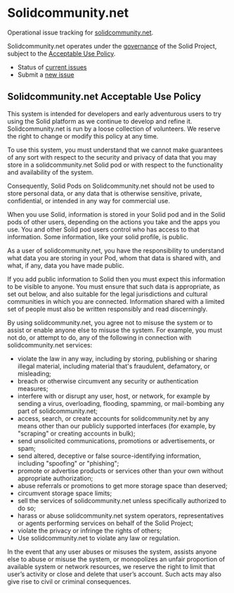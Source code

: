# Solidcommunity.net

Operational issue tracking for [solidcommunity.net](https://solidcommunity.net).

Solidcommunity.net operates under the
[governance](https://github.com/solid/process#solidcommunitynet) of
the Solid Project, subject to the
[Acceptable Use Policy](#Solidcommunitynet-Acceptable-Use-Policy).

* Status of [current issues](https://github.com/solid/solidcommunity.net/issues)
* Submit a [new issue](https://github.com/solid/solidcommunity.net/issues/new)

## Solidcommunity.net Acceptable Use Policy

This system is intended for developers and early adventurous users to try
using the Solid platform as we continue to develop and refine it.
Solidcommunity.net is run by a loose collection of volunteers.
We reserve the right to change or modify this policy at any time.

To use this system, you must understand that we cannot make guarantees of any
sort with respect to the security and privacy of data that you may store in
a solidcommunity.net Solid pod or with respect to the functionality and
availability of the system.

Consequently, Solid Pods on Solidcommunity.net should not be used to store
personal data, or any data that is otherwise sensitive, private, confidential,
or intended in any way for commercial use.

When you use Solid, information is stored in your Solid pod and in the Solid
pods of other users, depending on the actions you take and the apps you use.
You and other Solid pod users control who has access to that information.
Some information, like your solid profile, is public.

As a user of solidcommunity.net, you have the responsibility to understand what
data you are storing in your Pod, whom that data is shared with, and what,
if any, data you have made public.

If you add public information to Solid then you must expect this information
to be visible to anyone. You must ensure that such data is appropriate,
as set out below, and also suitable for the legal jurisdictions and cultural
communities in which you are connected. Information shared with a limited set
of people must also be written responsibly and read discerningly.

By using solidcommunity.net, you agree not to misuse the system or to assist
or enable anyone else to misuse the system. For example, you must not do,
or attempt to do, any of the following in connection with solidcommunity.net
services:

* violate the law in any way, including by storing, publishing or sharing
    illegal material, including material that's fraudulent, defamatory, or misleading;
* breach or otherwise circumvent any security or authentication measures;
* interfere with or disrupt any user, host, or network, for example by sending
    a virus, overloading, flooding, spamming, or mail-bombing any part of
    solidcommunity.net;
* access, search, or create accounts for solidcommunity.net by any means other
    than our publicly supported interfaces (for example, by "scraping" or
    creating accounts in bulk);
* send unsolicited communications, promotions or advertisements, or spam;
* send altered, deceptive or false source-identifying information,
    including "spoofing" or "phishing";
* promote or advertise products or services other than your own without
    appropriate authorization;
* abuse referrals or promotions to get more storage space than deserved;
* circumvent storage space limits;
* sell the services of solidcommunity.net unless specifically authorized to do so;
* harass or abuse solidcommunity.net system operators, representatives or
    agents performing services on behalf of the Solid Project;
* violate the privacy or infringe the rights of others;
* Use solidcommunity.net to violate any law or regulation.

In the event that any user abuses or misuses the system, assists anyone else
to abuse or misuse the system, or monopolizes an unfair proportion of available
system or network resources, we reserve the right to limit that user’s activity
or close and delete that user’s account. Such acts may also give rise to civil
or criminal consequences.
